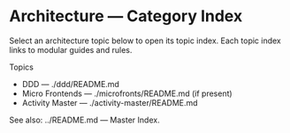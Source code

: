 # Architecture — Category Index

Select an architecture topic below to open its topic index. Each topic index links to modular guides and rules.

Topics
- DDD — ./ddd/README.md
- Micro Frontends — ./microfronts/README.md (if present)
- Activity Master — ./activity-master/README.md

See also: ../README.md — Master Index.
